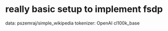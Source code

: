 # really basic setup to implement fsdp

data: pszemraj/simple_wikipedia
tokenizer: OpenAI cl100k_base
